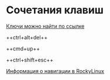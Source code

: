 # Сочетания клавиш

[Ключи можно найти по ссылке](https://facelessuser.github.io/pymdown-extensions/extensions/keys/#extendingmodifying-key-map-index)

++ctrl+alt+del++

++cmd+up++

++ctrl+shift+esc++

[Информация о навигации в RockyLinux](https://docs.rockylinux.org/guides/contribute/navigation/)